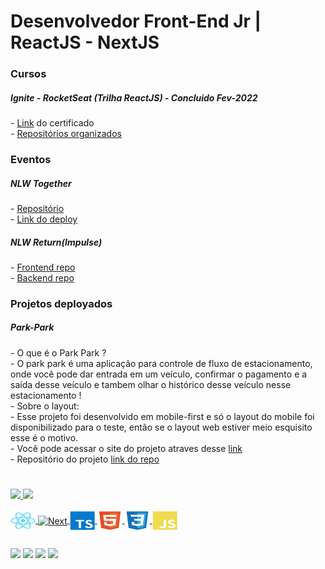# Desenvolvedor Front-End Jr | ReactJS - NextJS

  <div>
        <div>
                <h3>Cursos</h3>
            <div>
                <div>
                    <h5>Ignite - RocketSeat (Trilha ReactJS) - Concluido Fev-2022</h5>
                    <span> - <a target="_blank" href="https://github.com/WeslleySOR/WeslleySOR/blob/main/all-markdowns/courses/ignite/react-js/react-js.md">Link</a> do certificado</span>
                    <br/>
                    <span> - <a target="_blank" href="https://github.com/WeslleySOR/WeslleySOR/blob/main/all-markdowns/courses/ignite/react-js/repositories.md">Repositórios organizados</a></span>
                </div>
            </div>
        </div>    
        <div>
            <div>
                <h3>Eventos</h3>
            </div>
            <div>
                <div>
                    <h5>NLW Together</h5>
                    <span> - <a target="_blank" href="https://github.com/WeslleySOR/NLWTogether-letmeask">Repositório</a></span>
                    <br/>
                    <span> - <a target="_blank" href="https://letmeask-12555.web.app/">Link do deploy</a></span>
                </div>
                <div>
                    <h5>NLW Return(Impulse)</h5>
                    <span> - <a target="_blank" href="https://github.com/WeslleySOR/nlw-return-mission-impulse">Frontend repo</a></span>
                    <br/>
                    <span> - <a target="_blank" href="https://github.com/WeslleySOR/nlw-return-mission-impulse-back-end">Backend repo</a></span>
                </div>
            </div>
        </div>
        <div>
            <div>
                <h3>Projetos deployados</h3>
            </div>
            <div>
                <div>
                    <h5>Park-Park</h5>
                    <span> - O que é o Park Park ?</span>
                    <br/>
                    <span> - O park park é uma aplicação para controle de fluxo de estacionamento, onde você pode dar entrada em um veículo, confirmar o pagamento e a saída desse veículo e tambem olhar o histórico desse veículo nesse estacionamento !</span>
                    <br/>
                    <span> - Sobre o layout:</span>
                    <br/>
                    <span> - Esse projeto foi desenvolvido em mobile-first e só o layout do mobile foi disponibilizado para o teste, então se o layout web estiver meio esquisito esse é o motivo.</span>
                    <br/>
                    <span> - Você pode acessar o site do projeto atraves desse <a href="https://front-end-challenge-weslleysor.vercel.app/">link</a></span>
                    <br/>
                    <span> - Repositório do projeto <a href="https://github.com/WeslleySOR/front-end-challenge">link do repo</a></span>
                </div>
            </div>
        </div>
    </div>

#

<div>
  <a href="https://github.com/WeslleySOR">
  <img height="180em" src="https://github-readme-stats.vercel.app/api?username=WeslleySOR&show_icons=true&theme=dark&include_all_commits=true&count_private=true"/>
  <img height="180em" src="https://github-readme-stats.vercel.app/api/top-langs/?username=WeslleySOR&layout=compact&langs_count=7&theme=dark"/>
</div>
<div style="display: inline_block"><br>
  <img align="center" alt="React" height="30" width="40" src="https://raw.githubusercontent.com/devicons/devicon/master/icons/react/react-original.svg">
  <img align="center" alt="Next" height="30" width="40" src="https://cdn.jsdelivr.net/gh/devicons/devicon/icons/nextjs/nextjs-original.svg" />
  <img align="center" alt="Ts" height="30" width="40" src="https://raw.githubusercontent.com/devicons/devicon/master/icons/typescript/typescript-plain.svg">
  <img align="center" alt="HTML" height="30" width="40" src="https://raw.githubusercontent.com/devicons/devicon/master/icons/html5/html5-original.svg">
  <img align="center" alt="CSS" height="30" width="40" src="https://raw.githubusercontent.com/devicons/devicon/master/icons/css3/css3-original.svg">
  <img align="center" alt="Js" height="30" width="40" src="https://raw.githubusercontent.com/devicons/devicon/master/icons/javascript/javascript-plain.svg">
</div>
  
##
 
<div> 
  <a href="https://www.facebook.com/weslley.sor/" target="_blank"><img src="https://img.shields.io/badge/Facebook-1877F2?style=for-the-badge&logo=facebook&logoColor=white" target="_blank"></a>  
  <a href = "mailto:weslleywruas@gmail.com"><img src="https://img.shields.io/badge/-Gmail-%23333?style=for-the-badge&logo=gmail&logoColor=white" target="_blank"></a>  
  <a href="https://www.linkedin.com/in/weslleyruas/" target="_blank"><img src="https://img.shields.io/badge/-LinkedIn-%230077B5?style=for-the-badge&logo=linkedin&logoColor=white" target="_blank"></a>
  <a href="https://wa.me/5524998547770" target="_blank"><img src="https://img.shields.io/badge/WhatsApp-25D366?style=for-the-badge&logo=whatsapp&logoColor=white" target="_blank"></a> 
</div>
